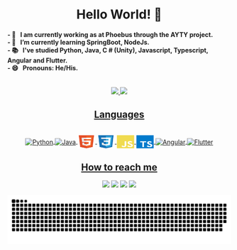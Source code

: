 <div align="center"><h1>Hello World! 👋</h1></div>
  
<h4>- 🔭  &nbsp; I am currently working as at Phoebus through the AYTY project.
<br>- 🌱  &nbsp; I’m currently learning SpringBoot, NodeJs.
<br>- 📚  &nbsp; I've studied Python, Java, C # (Unity), Javascript, Typescript, Angular and Flutter.
<br>- 😄  &nbsp; Pronouns: He/His.</h4>

<br>

<div align="center">
  <a href="https://github.com/rafaballerini">
  <img height="150em" src="https://github-readme-stats.vercel.app/api?username=AndersonBarbosaDeFreitas&&show_icons=true&theme=dark&hide=issues&count_private=true&include_all_commits=true&line_height=24.5"/>
  <img height="150em" src="https://github-readme-stats.vercel.app/api/top-langs/?username=AndersonBarbosaDeFreitas&layout=compact&theme=dark&langs_count=10"/>
</div>

<div align="center"><h2>Languages</h2></div>
<div style="display: inline_block" align="center"><br>
  <img align="center" alt="Python" height="30" width="40" src="https://cdn.jsdelivr.net/gh/devicons/devicon/icons/python/python-original.svg">
  <img align="center" alt="Java" height="30" width="40" src="https://cdn.jsdelivr.net/gh/devicons/devicon/icons/java/java-original.svg">
  <img align="center" alt="HTML" height="30" width="40" src="https://raw.githubusercontent.com/devicons/devicon/master/icons/html5/html5-original.svg">
  <img align="center" alt="CSS" height="30" width="40" src="https://raw.githubusercontent.com/devicons/devicon/master/icons/css3/css3-original.svg">
  <img align="center" alt="Javascript" height="30" width="40" src="https://raw.githubusercontent.com/devicons/devicon/master/icons/javascript/javascript-plain.svg">
  <img align="center" alt="Typescript" height="30" width="40" src="https://raw.githubusercontent.com/devicons/devicon/master/icons/typescript/typescript-plain.svg">
  <img align="center" alt="Angular" height="30" width="40" src="https://cdn.jsdelivr.net/gh/devicons/devicon/icons/angularjs/angularjs-plain.svg">
  <img align="center" alt="Flutter" height="30" width="40" src="https://cdn.jsdelivr.net/gh/devicons/devicon/icons/flutter/flutter-original.svg">
</div>

<div align="center"><h2>How to reach me</h2></div>

<div align="center"> 
  <a href="https://www.facebook.com/anderson.barbosadefreitas" target="_blank"><img src="https://img.shields.io/badge/Facebook-1877F2?style=for-the-badge&logo=facebook&logoColor=white" target="_blank"></a>
  <a href="https://www.instagram.com/andersonbdef/" target="_blank"><img src="https://img.shields.io/badge/-Instagram-%23E4405F?style=for-the-badge&logo=instagram&logoColor=white" target="_blank"></a>
  <a href="https://www.linkedin.com/in/anderson-barbosa-de-freitas" target="_blank"><img src="https://img.shields.io/badge/LinkedIn-0077B5?style=for-the-badge&logo=linkedin&logoColor=white" target="_blank"></a> 
  <a href = "mailto:anderfreitas12@gmail.com"><img src="https://img.shields.io/badge/Gmail-D14836?style=for-the-badge&logo=gmail&logoColor=white" target="_blank"></a>
 
  ![Snake animation](https://github.com/AndersonBarbosaDeFreitas/AndersonBarbosaDeFreitas/blob/output/github-contribution-grid-snake.svg)
 
</div>

